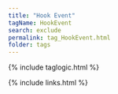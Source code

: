 ```yaml
---
title: "Hook Event"
tagName: HookEvent
search: exclude
permalink: tag_HookEvent.html
folder: tags
---
```


{% include taglogic.html %}

{% include links.html %}

